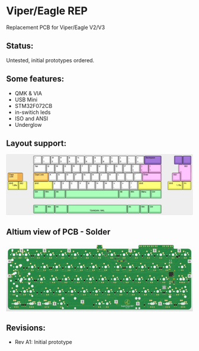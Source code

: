 # Viper/Eagle REP

Replacement PCB for Viper/Eagle V2/V3

## Status:
Untested, initial prototypes ordered.

## Some features:
- QMK & VIA
- USB Mini
- STM32F072CB
- in-switich leds
- ISO and ANSI
- Underglow

## Layout support: 
![alt text](./readme-images/layout_support.jpg "Layout support")

## Altium view of PCB - Solder
![alt text](./readme-images/eagle_viper_rep-MX_Rev_A1.jpg "PCB View - Rev A")

## Revisions:
- Rev A1: Initial prototype